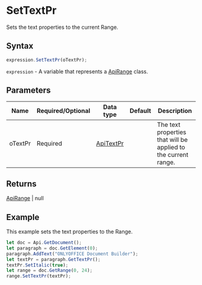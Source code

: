 # SetTextPr

Sets the text properties to the current Range.

## Syntax

```javascript
expression.SetTextPr(oTextPr);
```

`expression` - A variable that represents a [ApiRange](../ApiRange.md) class.

## Parameters

| **Name** | **Required/Optional** | **Data type** | **Default** | **Description** |
| ------------- | ------------- | ------------- | ------------- | ------------- |
| oTextPr | Required | [ApiTextPr](../../ApiTextPr/ApiTextPr.md) |  | The text properties that will be applied to the current range. |

## Returns

[ApiRange](../../ApiRange/ApiRange.md) \| null

## Example

This example sets the text properties to the Range.

```javascript editor-docx
let doc = Api.GetDocument();
let paragraph = doc.GetElement(0);
paragraph.AddText("ONLYOFFICE Document Builder");
let textPr = paragraph.GetTextPr();
textPr.SetItalic(true);
let range = doc.GetRange(0, 24);
range.SetTextPr(textPr);
```
